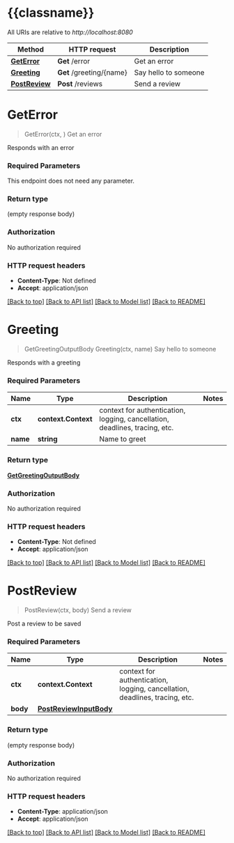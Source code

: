 # {{classname}}

All URIs are relative to *http://localhost:8080*

Method | HTTP request | Description
------------- | ------------- | -------------
[**GetError**](DefaultApi.md#GetError) | **Get** /error | Get an error
[**Greeting**](DefaultApi.md#Greeting) | **Get** /greeting/{name} | Say hello to someone
[**PostReview**](DefaultApi.md#PostReview) | **Post** /reviews | Send a review

# **GetError**
> GetError(ctx, )
Get an error

Responds with an error

### Required Parameters
This endpoint does not need any parameter.

### Return type

 (empty response body)

### Authorization

No authorization required

### HTTP request headers

 - **Content-Type**: Not defined
 - **Accept**: application/json

[[Back to top]](#) [[Back to API list]](../README.md#documentation-for-api-endpoints) [[Back to Model list]](../README.md#documentation-for-models) [[Back to README]](../README.md)

# **Greeting**
> GetGreetingOutputBody Greeting(ctx, name)
Say hello to someone

Responds with a greeting

### Required Parameters

Name | Type | Description  | Notes
------------- | ------------- | ------------- | -------------
 **ctx** | **context.Context** | context for authentication, logging, cancellation, deadlines, tracing, etc.
  **name** | **string**| Name to greet | 

### Return type

[**GetGreetingOutputBody**](GetGreetingOutputBody.md)

### Authorization

No authorization required

### HTTP request headers

 - **Content-Type**: Not defined
 - **Accept**: application/json

[[Back to top]](#) [[Back to API list]](../README.md#documentation-for-api-endpoints) [[Back to Model list]](../README.md#documentation-for-models) [[Back to README]](../README.md)

# **PostReview**
> PostReview(ctx, body)
Send a review

Post a review to be saved

### Required Parameters

Name | Type | Description  | Notes
------------- | ------------- | ------------- | -------------
 **ctx** | **context.Context** | context for authentication, logging, cancellation, deadlines, tracing, etc.
  **body** | [**PostReviewInputBody**](PostReviewInputBody.md)|  | 

### Return type

 (empty response body)

### Authorization

No authorization required

### HTTP request headers

 - **Content-Type**: application/json
 - **Accept**: application/json

[[Back to top]](#) [[Back to API list]](../README.md#documentation-for-api-endpoints) [[Back to Model list]](../README.md#documentation-for-models) [[Back to README]](../README.md)


